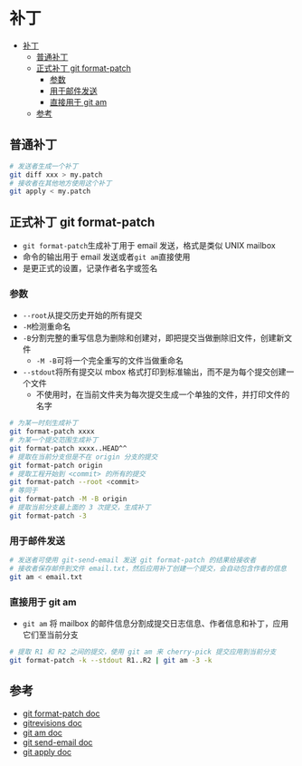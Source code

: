 # 补丁

- [补丁](#%E8%A1%A5%E4%B8%81)
  - [普通补丁](#%E6%99%AE%E9%80%9A%E8%A1%A5%E4%B8%81)
  - [正式补丁 git format-patch](#%E6%AD%A3%E5%BC%8F%E8%A1%A5%E4%B8%81-git-format-patch)
    - [参数](#%E5%8F%82%E6%95%B0)
    - [用于邮件发送](#%E7%94%A8%E4%BA%8E%E9%82%AE%E4%BB%B6%E5%8F%91%E9%80%81)
    - [直接用于 git am](#%E7%9B%B4%E6%8E%A5%E7%94%A8%E4%BA%8E-git-am)
  - [参考](#%E5%8F%82%E8%80%83)

## 普通补丁

```sh
# 发送者生成一个补丁
git diff xxx > my.patch
# 接收者在其他地方使用这个补丁
git apply < my.patch
```

## 正式补丁 git format-patch

- `git format-patch`生成补丁用于 email 发送，格式是类似 UNIX mailbox
- 命令的输出用于 email 发送或者`git am`直接使用
- 是更正式的设置，记录作者名字或签名

### 参数

- `--root`从提交历史开始的所有提交
- `-M`检测重命名
- `-B`分割完整的重写信息为删除和创建对，即把提交当做删除旧文件，创建新文件
  - `-M -B`可将一个完全重写的文件当做重命名
- `--stdout`将所有提交以 mbox 格式打印到标准输出，而不是为每个提交创建一个文件
  - 不使用时，在当前文件夹为每次提交生成一个单独的文件，并打印文件的名字

```sh
# 为某一时刻生成补丁
git format-patch xxxx
# 为某一个提交范围生成补丁
git format-patch xxxx..HEAD^^
# 提取在当前分支但是不在 origin 分支的提交
git format-patch origin
# 提取工程开始到 <commit> 的所有的提交
git format-patch --root <commit>
# 等同于
git format-patch -M -B origin
# 提取当前分支最上面的 3 次提交，生成补丁
git format-patch -3
```

### 用于邮件发送

```sh
# 发送者可使用 git-send-email 发送 git format-patch 的结果给接收者
# 接收者保存邮件到文件 email.txt，然后应用补丁创建一个提交，会自动包含作者的信息
git am < email.txt
```

### 直接用于 git am

- `git am` 将 mailbox 的邮件信息分割成提交日志信息、作者信息和补丁，应用它们至当前分支

```sh
# 提取 R1 和 R2 之间的提交，使用 git am 来 cherry-pick 提交应用到当前分支
git format-patch -k --stdout R1..R2 | git am -3 -k
```

## 参考

- [git format-patch doc](https://git-scm.com/docs/git-format-patch)
- [gitrevisions doc](https://git-scm.com/docs/gitrevisions)
- [git am doc](https://git-scm.com/docs/git-am)
- [git send-email doc](https://git-scm.com/docs/git-send-email)
- [git apply doc](https://git-scm.com/docs/git-apply)
